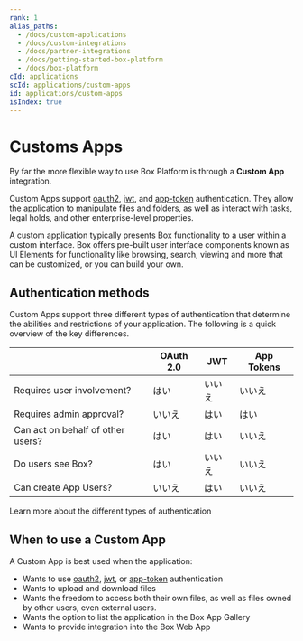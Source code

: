 ```yaml
---
rank: 1
alias_paths:
  - /docs/custom-applications
  - /docs/custom-integrations
  - /docs/partner-integrations
  - /docs/getting-started-box-platform
  - /docs/box-platform
cId: applications
scId: applications/custom-apps
id: applications/custom-apps
isIndex: true
---
```

# Customs Apps

By far the more flexible way to use Box Platform is through a **Custom App**
integration.

Custom Apps support [oauth2][oauth2], [jwt][jwt], and [app-token][app-token]
authentication. They allow the application to manipulate files and folders, as
well as interact with tasks, legal holds, and other enterprise-level properties.

A custom application typically presents Box functionality to a user within a
custom interface. Box offers pre-built user interface components known as UI
Elements for functionality like browsing, search, viewing and more that can be
customized, or you can build your own.

## Authentication methods

Custom Apps support three different types of authentication that determine the
abilities and restrictions of your application. The following is a quick
overview of the key differences.

<!-- markdownlint-disable line-length -->

|                                   | OAuth 2.0 | JWT | App Tokens |
| --------------------------------- | --------- | --- | ---------- |
| Requires user involvement?        | はい        | いいえ | いいえ        |
| Requires admin approval?          | いいえ       | はい  | はい         |
| Can act on behalf of other users? | はい        | はい  | いいえ        |
| Do users see Box?                 | はい        | いいえ | いいえ        |
| Can create App Users?             | いいえ       | はい  | いいえ        |

<!-- markdownlint-enable line-length -->

<CTA to="g://authentication/select">
Learn more about the different types of authentication

</CTA>

## When to use a Custom App

A Custom App is best used when the application:

* Wants to use [oauth2][oauth2], [jwt][jwt], or [app-token][app-token] authentication
* Wants to upload and download files
* Wants the freedom to access both their own files, as well as files owned by
  other users, even external users.
* Wants the option to list the application in the Box App Gallery
* Wants to provide integration into the Box Web App

[oauth2]: guide://authentication/oauth2

[jwt]: guide://authentication/jwt

[app-token]: guide://authentication/app-token

